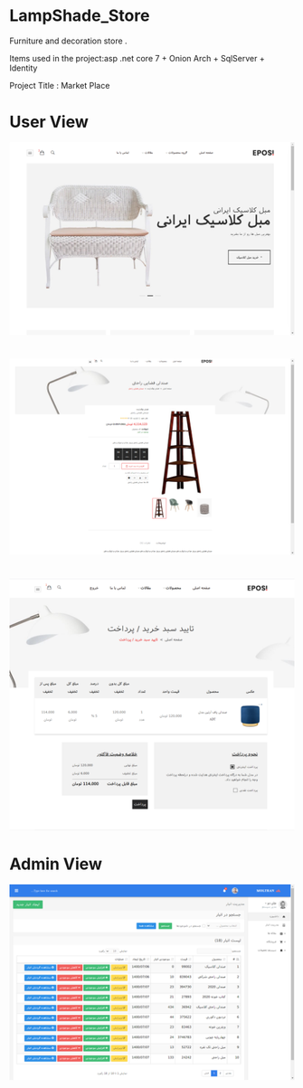 # LampShade_Store

Furniture and decoration store .

Items used in the project:asp .net core 7 + Onion Arch + SqlServer + Identity

Project Title : Market Place

#

# User View

![LampShade_Store](WebView/img1.png)

#

![LampShade_Store](WebView/img2.png)

#

![LampShade_Storee](WebView/img3.png)

#

# Admin View

![LampShade_Store](WebView/img4.png)

#
